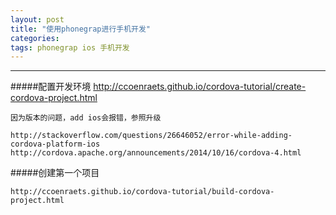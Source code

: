 ```yaml
---
layout: post
title: "使用phonegrap进行手机开发"
categories:
tags: phonegrap ios 手机开发
---
```



---

#####配置开发环境
http://ccoenraets.github.io/cordova-tutorial/create-cordova-project.html

    因为版本的问题，add ios会报错，参照升级
    
    http://stackoverflow.com/questions/26646052/error-while-adding-cordova-platform-ios
    http://cordova.apache.org/announcements/2014/10/16/cordova-4.html

#####创建第一个项目

    http://ccoenraets.github.io/cordova-tutorial/build-cordova-project.html



